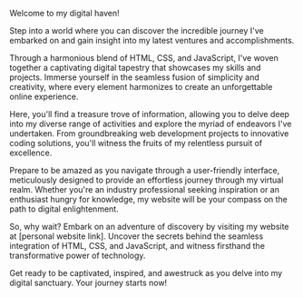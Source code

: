 Welcome to my digital haven!

Step into a world where you can discover the incredible journey I've embarked on and gain insight into my latest ventures and accomplishments.

Through a harmonious blend of HTML, CSS, and JavaScript, I've woven together a captivating digital tapestry that showcases my skills and projects. Immerse yourself in the seamless fusion of simplicity and creativity, where every element harmonizes to create an unforgettable online experience.

Here, you'll find a treasure trove of information, allowing you to delve deep into my diverse range of activities and explore the myriad of endeavors I've undertaken. From groundbreaking web development projects to innovative coding solutions, you'll witness the fruits of my relentless pursuit of excellence.

Prepare to be amazed as you navigate through a user-friendly interface, meticulously designed to provide an effortless journey through my virtual realm. Whether you're an industry professional seeking inspiration or an enthusiast hungry for knowledge, my website will be your compass on the path to digital enlightenment.

So, why wait? Embark on an adventure of discovery by visiting my website at [personal website link]. Uncover the secrets behind the seamless integration of HTML, CSS, and JavaScript, and witness firsthand the transformative power of technology.

Get ready to be captivated, inspired, and awestruck as you delve into my digital sanctuary. Your journey starts now!
